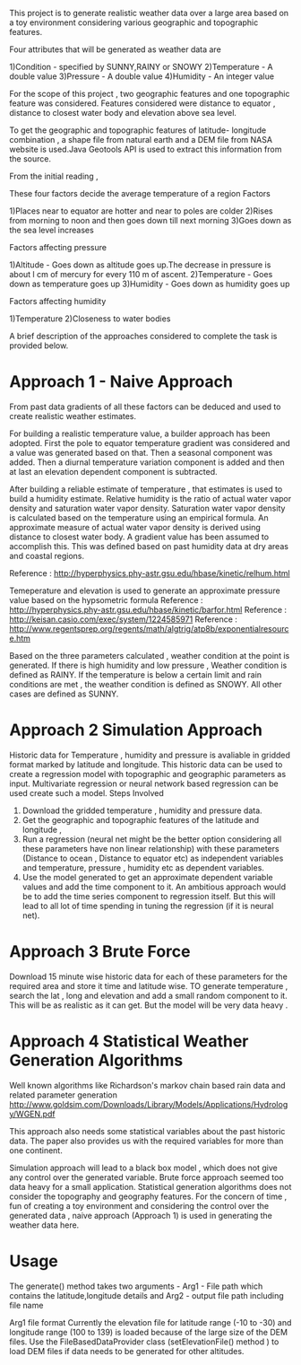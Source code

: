 This project is to generate realistic weather data over a large area based on a toy environment considering various geographic and topographic features.

Four attributes that will be generated as weather data are

1)Condition - specified by SUNNY,RAINY or SNOWY
2)Temperature - A double value
3)Pressure - A double value
4)Humidity - An integer value

For the scope of this project , two geographic features and one topographic feature was considered. Features considered were distance to equator , distance to closest water body and elevation above sea level.

To get the geographic and topographic features of latitude- longitude combination , a shape file from natural earth and a DEM file from NASA website is used.Java Geotools API is used to extract this information from the source. 

From the initial reading , 

These four factors decide the average temperature of a region
Factors 

1)Places near to equator are hotter and near to poles are colder
2)Rises from morning to noon and then goes down till next morning
3)Goes down as the sea level increases

Factors affecting pressure

1)Altitude - Goes down as altitude goes up.The decrease in pressure is about l cm of
mercury for every 110 m of ascent. 
2)Temperature - Goes down as temperature goes up
3)Humidity - Goes down as humidity goes up

Factors affecting humidity

1)Temperature
2)Closeness to water bodies

A brief description of the approaches considered to complete the task is provided below. 

Approach 1 - Naive Approach
==================================================

From past data gradients of all these factors can be deduced and used to create realistic weather estimates.

For building a realistic temperature value, a builder approach has been adopted. First the pole to equator temperature gradient was considered and a value was generated based on that. Then a seasonal component was added. Then a diurnal temperature variation component is added and then at last an elevation dependent component is subtracted.

After building a reliable estimate of temperature , that estimates is used to build a humidity estimate. Relative humidity is the ratio of actual water vapor density and saturation water vapor density. Saturation water vapor density is calculated based on the temperature using an empirical formula. An approximate measure of actual water vapor density is derived using distance to closest water body. A gradient value has been assumed to accomplish this. This was defined based on past humidity data at dry areas and coastal regions.

Reference : http://hyperphysics.phy-astr.gsu.edu/hbase/kinetic/relhum.html

Temeperature and elevation is used to generate an approximate pressure value based on the hypsometric formula
Reference : http://hyperphysics.phy-astr.gsu.edu/hbase/kinetic/barfor.html
Reference : http://keisan.casio.com/exec/system/1224585971
Reference : http://www.regentsprep.org/regents/math/algtrig/atp8b/exponentialresource.htm

Based on the three parameters calculated , weather condition at the point is generated. If there is high humidity and low pressure , Weather condition is defined as RAINY. If the temperature is below a certain limit and rain conditions are met , the weather condition is defined as SNOWY. All other cases are defined as SUNNY. 



Approach 2 Simulation Approach
==================================================

Historic data for Temperature , humidity and pressure is avaliable in gridded format marked by latitude and longitude. 
This historic data can be used to create a regression model with topographic and geographic parameters as input.
Multivariate regression or neural network based regression can be used create such a model.
Steps Involved

1) Download the gridded temperature , humidity and pressure data.
2) Get the geographic and topographic features of the latitude and longitude ,
3) Run a regression (neural net might be the better option considering all these parameters have non linear relationship) with these parameters (Distance to ocean , Distance to equator etc) as independent variables and temperature, pressure , humidity etc as dependent variables.  
4) Use the model generated to  get an approximate dependent variable values and add the time component to it. An ambitious approach would be to add the time series component to regression itself. But this will lead to all lot of time spending in tuning the regression (if it is neural net).


Approach 3 Brute Force
===================================================

Download 15 minute wise historic data for each of these parameters for the required area and store it time and latitude wise.
TO generate temperature , search the lat , long and elevation and add a small random component to it. This will be as realistic as it can get.
But the model will be very data heavy .

Approach 4 Statistical Weather Generation Algorithms
=====================================================
Well known algorithms like Richardson's markov chain based rain data  and related parameter generation
http://www.goldsim.com/Downloads/Library/Models/Applications/Hydrology/WGEN.pdf

This approach also needs some statistical variables about the past historic data. The paper also provides us with the required variables for more than one continent.

 Simulation approach will lead to a black box model , which does not give any control over the generated variable.  Brute force approach seemed too data heavy for a small application.  Statistical generation algorithms does not consider the topography and geography features. For the concern of time , fun of creating a toy environment and considering the control over the generated data , naive approach (Approach 1) is used in generating the weather data here.


Usage 
========================================================
The generate() method takes two arguments - 
Arg1 - File path which contains the latitude,longitude details and 
Arg2 - output file path including file name

Arg1 file format
<STATION NAME><COMMA><LATITUDE><COMMA><LONGITUDE>
Currently the elevation file for latitude range (-10 to -30) and longitude range (100  to 139) is loaded because of the large size of the DEM files. 
Use the FileBasedDataProvider class (setElevationFile() method ) to load  DEM files if data needs to be generated for other altitudes.



 